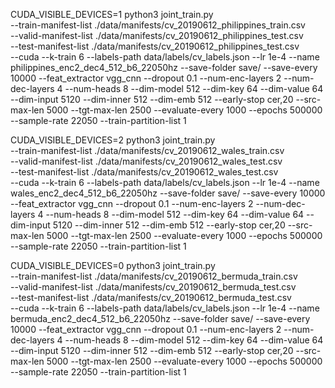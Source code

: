 CUDA_VISIBLE_DEVICES=1 python3 joint_train.py \
--train-manifest-list ./data/manifests/cv_20190612_philippines_train.csv \
--valid-manifest-list ./data/manifests/cv_20190612_philippines_test.csv \
--test-manifest-list ./data/manifests/cv_20190612_philippines_test.csv \
--cuda --k-train 6 --labels-path data/labels/cv_labels.json --lr 1e-4 --name philippines_enc2_dec4_512_b6_22050hz --save-folder save/ --save-every 10000 --feat_extractor vgg_cnn --dropout 0.1 --num-enc-layers 2 --num-dec-layers 4 --num-heads 8 --dim-model 512 --dim-key 64 --dim-value 64 --dim-input 5120 --dim-inner 512 --dim-emb 512 --early-stop cer,20 --src-max-len 5000 --tgt-max-len 2500 --evaluate-every 1000 --epochs 500000 --sample-rate 22050 --train-partition-list 1

CUDA_VISIBLE_DEVICES=2 python3 joint_train.py \
--train-manifest-list ./data/manifests/cv_20190612_wales_train.csv \
--valid-manifest-list ./data/manifests/cv_20190612_wales_test.csv \
--test-manifest-list ./data/manifests/cv_20190612_wales_test.csv \
--cuda --k-train 6 --labels-path data/labels/cv_labels.json --lr 1e-4 --name wales_enc2_dec4_512_b6_22050hz --save-folder save/ --save-every 10000 --feat_extractor vgg_cnn --dropout 0.1 --num-enc-layers 2 --num-dec-layers 4 --num-heads 8 --dim-model 512 --dim-key 64 --dim-value 64 --dim-input 5120 --dim-inner 512 --dim-emb 512 --early-stop cer,20 --src-max-len 5000 --tgt-max-len 2500 --evaluate-every 1000 --epochs 500000 --sample-rate 22050 --train-partition-list 1

CUDA_VISIBLE_DEVICES=0 python3 joint_train.py \
--train-manifest-list ./data/manifests/cv_20190612_bermuda_train.csv \
--valid-manifest-list ./data/manifests/cv_20190612_bermuda_test.csv \
--test-manifest-list ./data/manifests/cv_20190612_bermuda_test.csv \
--cuda --k-train 6 --labels-path data/labels/cv_labels.json --lr 1e-4 --name bermuda_enc2_dec4_512_b6_22050hz --save-folder save/ --save-every 10000 --feat_extractor vgg_cnn --dropout 0.1 --num-enc-layers 2 --num-dec-layers 4 --num-heads 8 --dim-model 512 --dim-key 64 --dim-value 64 --dim-input 5120 --dim-inner 512 --dim-emb 512 --early-stop cer,20 --src-max-len 5000 --tgt-max-len 2500 --evaluate-every 1000 --epochs 500000 --sample-rate 22050 --train-partition-list 1
